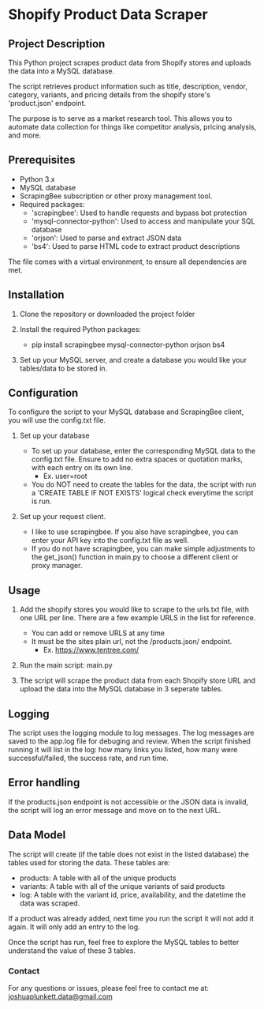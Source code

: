 # Shopify Product Data Scraper


## Project Description
This Python project scrapes product data from Shopify stores and uploads the data into a MySQL database.

The script retrieves product information such as title, description, vendor, category, variants, and pricing details from the
shopify store's 'product.json' endpoint.

The purpose is to serve as a market research tool. This allows you to automate data collection for things like competitor analysis, pricing analysis, and more.


## Prerequisites
- Python 3.x
- MySQL database
- ScrapingBee subscription or other proxy management tool.
- Required packages:
    - 'scrapingbee': Used to handle requests and bypass bot protection
    - 'mysql-connector-python': Used to access and manipulate your SQL database
    - 'orjson': Used to parse and extract JSON data
    - 'bs4': Used to parse HTML code to extract product descriptions

The file comes with a virtual environment, to ensure all dependencies are met.


## Installation
1. Clone the repository or downloaded the project folder

2. Install the required Python packages: 
    - pip install scrapingbee mysql-connector-python orjson bs4

3. Set up your MySQL server, and create a database you would like your tables/data to be stored in.


## Configuration
To configure the script to your MySQL database and ScrapingBee client, you will use the config.txt file.

1. Set up your database
    - To set up your database, enter the corresponding MySQL data to the config.txt file. Ensure to add no extra spaces or quotation marks, with each entry on its own line.
        - Ex. user=root
    - You do NOT need to create the tables for the data, the script with run a 'CREATE TABLE IF NOT EXISTS' logical check everytime the script is run.

2. Set up your request client.
    - I like to use scrapingbee. If you also have scrapingbee, you can enter your API key into the config.txt file as well.
    - If you do not have scrapingbee, you can make simple adjustments to the get_json() function in main.py to choose a different client or proxy manager.


## Usage
1. Add the shopify stores you would like to scrape to the urls.txt file, with one URL per line. There are a few example URLS in the list for reference.
    - You can add or remove URLS at any time
    - It must be the sites plain url, not the /products.json/ endpoint.
        - Ex. https://www.tentree.com/

2. Run the main script: main.py

3. The script will scrape the product data from each Shopify store URL and upload the data into the MySQL database in 3 seperate tables.


## Logging
The script uses the logging module to log messages. The log messages are saved to the app.log file for debuging and review.
When the script finished running it will list in the log: how many links you listed, how many were successful/failed, the success rate, and run time.


## Error handling
If the products.json endpoint is not accessible or the JSON data is invalid, the script will log an error message and move on to the next URL.


## Data Model 
The script will create (if the table does not exist in the listed database) the tables used for storing the data. These tables are:
- products: A table with all of the unique products
- variants: A table with all of the unique variants of said products
- log: A table with the variant id, price, availability, and the datetime the data was scraped.

If a product was already added, next time you run the script it will not add it again. It will only add an entry to the log.

Once the script has run, feel free to explore the MySQL tables to better understand the value of these 3 tables.


### Contact
For any questions or issues, please feel free to contact me at: joshuaplunkett.data@gmail.com
